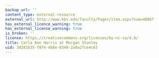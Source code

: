 ```yaml
---
backup_url: ''
content_type: external-resource
external_url: http://www.hbs.edu/faculty/Pages/item.aspx?num=48067
has_external_licence_warning: true
has_external_license_warning: true
is_broken: ''
license: https://creativecommons.org/licenses/by-nc-sa/4.0/
title: Carla Ann Harris at Morgan Stanley
uid: 3d281b35-f874-4b8e-8349-2a0a2fce4c63
---
```

